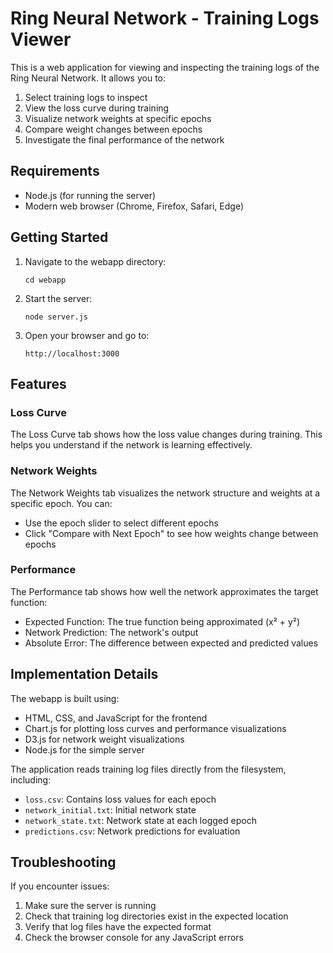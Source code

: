 # Ring Neural Network - Training Logs Viewer

This is a web application for viewing and inspecting the training logs of the Ring Neural Network. It allows you to:

1. Select training logs to inspect
2. View the loss curve during training
3. Visualize network weights at specific epochs
4. Compare weight changes between epochs
5. Investigate the final performance of the network

## Requirements

- Node.js (for running the server)
- Modern web browser (Chrome, Firefox, Safari, Edge)

## Getting Started

1. Navigate to the webapp directory:
   ```
   cd webapp
   ```

2. Start the server:
   ```
   node server.js
   ```

3. Open your browser and go to:
   ```
   http://localhost:3000
   ```

## Features

### Loss Curve

The Loss Curve tab shows how the loss value changes during training. This helps you understand if the network is learning effectively.

### Network Weights

The Network Weights tab visualizes the network structure and weights at a specific epoch. You can:

- Use the epoch slider to select different epochs
- Click "Compare with Next Epoch" to see how weights change between epochs

### Performance

The Performance tab shows how well the network approximates the target function:

- Expected Function: The true function being approximated (x² + y²)
- Network Prediction: The network's output
- Absolute Error: The difference between expected and predicted values

## Implementation Details

The webapp is built using:

- HTML, CSS, and JavaScript for the frontend
- Chart.js for plotting loss curves and performance visualizations
- D3.js for network weight visualizations
- Node.js for the simple server

The application reads training log files directly from the filesystem, including:

- `loss.csv`: Contains loss values for each epoch
- `network_initial.txt`: Initial network state
- `network_state.txt`: Network state at each logged epoch
- `predictions.csv`: Network predictions for evaluation

## Troubleshooting

If you encounter issues:

1. Make sure the server is running
2. Check that training log directories exist in the expected location
3. Verify that log files have the expected format
4. Check the browser console for any JavaScript errors 